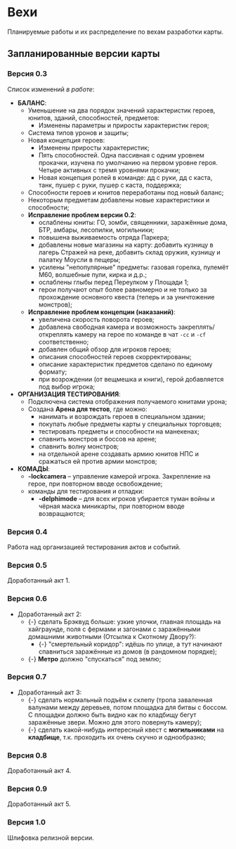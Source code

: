 # Вехи
Планируемые работы и их распределение по вехам разработки карты.

## Запланированные версии карты
### Версия 0.3
Список изменений *в работе*:

* **БАЛАНС**:
   * Уменьшение на два порядок значений характеристик героев, юнитов, зданий, способностей, предметов:
      * Изменены параметры и приросты характеристик героя;
   * Система типов уронов и защиты;
   * Новая концепция героев:
      * Изменены приросты характеристик;
      * Пять способностей. Одна пассивная с одним уровнем прокачки, изучена по умолчанию на первом уровне героя. Четыре активных с тремя уровнями прокачки;
      * Новая концепция ролей в команде: дд с руки, дд с каста, танк, пушер с руки, пушер с каста, поддержка;
   * Способности героев и юнитов переработаны под новый баланс;
   * Некоторым предметам добавлены новые характеристики и способности;
   * **Исправление проблем версии 0.2**:
      * ослаблены юниты: ГО, зомби, священники, заражённые дома, БТР, амбары, лесопилки, могильники;
      * повышена выживаемость отряда Паркера;
      * добавлены новые магазины на карту: добавить кузницу в лагерь Стражей на реке, добавить склад оружия, кузницу и палатку Моусли в пещеры;
      * усилены "непопулярные" предметы: газовая горелка, пулемёт М60, волшебные пули, кирка и д.р.;
      * ослаблены глыбы перед Переулком у Площади 1;
      * герои получают опыт более равномерно и не только за прохождение основного квеста (теперь и за уничтожение монстров);
   * **Исправление проблем концепции (наказаний)**:
      * увеличена скорость поворота героев;
      * добавлена свободная камера и возможность закреплять/откреплять камеру на герое по команде в чат `-cc` и `-cf` соответственно;
      * добавлен общий обзор для игроков героев;
      * описания способностей героев скорректированы;
      * описание характеристик предметов сделано по единому формату;
      * при возрождении (от вещмешка и книги), герой добавляется под выбор игрока;
* **ОРГАНИЗАЦИЯ ТЕСТИРОВАНИЯ**:
   * Подключена система отображения получаемого юнитами урона;
   * Создана **Арена для тестов**, где можно:
      * нанимать и возрождать героев в специальном здании;
      * покупать любые предметы карты у специальных торговцев;
      * тестировать предметы и способности на манекенах;
      * спавнить монстров и боссов на арене;
      * спавнить волну монстров;
      * на отдельной арене создавать армию юнитов НПС и сражаться ей против армии монстров;
* **КОМАДЫ**:
   * **-lockcamera** &ndash; управление камерой игрока. Закрепление на герое, при повторном вводе освобождение;
   * команды для тестирования и отладки:
      * **-delphimode** &ndash; для всех игроков убирается туман войны и чёрная маска миникарты, при повторном вводе возвращаются;


### Версия 0.4
Работа над организацией тестирования актов и событий.
   
### Версия 0.5
Доработанный акт 1.

### Версия 0.6
* Доработанный акт 2:
   * {-} сделать Брэквуд больше: узкие улочки, главная площадь на хайграунде, поля с фермами и загонами с заражёнными домашними животными (Отсылка к Скотному Двору?):
      * {-} "смертельный коридор": идёшь по улице, а тут начинают спавниться заражённые из домов (в рандомном порядке);
   * {-} **Метро** должно "спускаться" под землю;

### Версия 0.7
* Доработанный акт 3:
   * {-} сделать нормальный подъём к склепу (тропа заваленная валунами между деревьев, потом площадка для битвы с боссом. С площадки должно быть видно как по кладбищу бегут заражённые звери. Можно для этого повернуть камеру);
   * {-} сделать какой-нибудь интересный квест с **могильниками** на **кладбище**, т.к. проходить их очень скучно и однообразно;

### Версия 0.8
Доработанный акт 4.

### Версия 0.9
Доработанный акт 5.

### Версия 1.0
Шлифовка релизной версии.